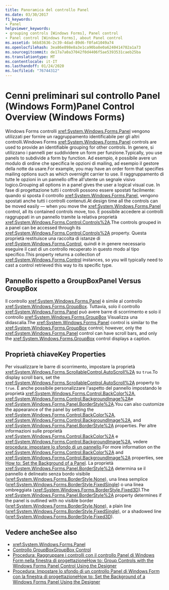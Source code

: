 ```yaml
---
title: Panoramica del controllo Panel
ms.date: 03/30/2017
f1_keywords:
- Panel
helpviewer_keywords:
- grouping controls [Windows Forms], Panel control
- Panel control [Windows Forms], about Panel control
ms.assetid: b6b83636-2c39-4dad-89d6-f0fa41049a74
ms.openlocfilehash: 3ea86e898e8a3e1ca90ba8e0a6240414702a1a73
ms.sourcegitcommit: de17a7a0a37042f0d4406f5ae5393531caeb25ba
ms.translationtype: MT
ms.contentlocale: it-IT
ms.lasthandoff: 01/24/2020
ms.locfileid: "76744312"
---
```

# <a name="panel-control-overview-windows-forms"></a><span data-ttu-id="0da60-102">Cenni preliminari sul controllo Panel (Windows Form)</span><span class="sxs-lookup"><span data-stu-id="0da60-102">Panel Control Overview (Windows Forms)</span></span>
<span data-ttu-id="0da60-103">Windows Forms controlli <xref:System.Windows.Forms.Panel> vengono utilizzati per fornire un raggruppamento identificabile per gli altri controlli.</span><span class="sxs-lookup"><span data-stu-id="0da60-103">Windows Forms <xref:System.Windows.Forms.Panel> controls are used to provide an identifiable grouping for other controls.</span></span> <span data-ttu-id="0da60-104">In genere, si utilizzano i pannelli per suddividere un form per funzione.</span><span class="sxs-lookup"><span data-stu-id="0da60-104">Typically, you use panels to subdivide a form by function.</span></span> <span data-ttu-id="0da60-105">Ad esempio, è possibile avere un modulo di ordine che specifica le opzioni di mailing, ad esempio il gestore della notte da usare.</span><span class="sxs-lookup"><span data-stu-id="0da60-105">For example, you may have an order form that specifies mailing options such as which overnight carrier to use.</span></span> <span data-ttu-id="0da60-106">Il raggruppamento di tutte le opzioni in un pannello offre all'utente un segnale visivo logico.</span><span class="sxs-lookup"><span data-stu-id="0da60-106">Grouping all options in a panel gives the user a logical visual cue.</span></span> <span data-ttu-id="0da60-107">In fase di progettazione tutti i controlli possono essere spostati facilmente: quando si sposta il controllo <xref:System.Windows.Forms.Panel>, vengono spostati anche tutti i controlli contenuti.</span><span class="sxs-lookup"><span data-stu-id="0da60-107">At design time all the controls can be moved easily — when you move the <xref:System.Windows.Forms.Panel> control, all its contained controls move, too.</span></span> <span data-ttu-id="0da60-108">È possibile accedere ai controlli raggruppati in un pannello tramite la relativa proprietà <xref:System.Windows.Forms.Control.Controls%2A>.</span><span class="sxs-lookup"><span data-stu-id="0da60-108">The controls grouped in a panel can be accessed through its <xref:System.Windows.Forms.Control.Controls%2A> property.</span></span> <span data-ttu-id="0da60-109">Questa proprietà restituisce una raccolta di istanze di <xref:System.Windows.Forms.Control>, quindi è in genere necessario eseguire il cast di un controllo recuperato in questo modo al tipo specifico.</span><span class="sxs-lookup"><span data-stu-id="0da60-109">This property returns a collection of <xref:System.Windows.Forms.Control> instances, so you will typically need to cast a control retrieved this way to its specific type.</span></span>  
  
## <a name="panel-versus-groupbox"></a><span data-ttu-id="0da60-110">Pannello rispetto a GroupBox</span><span class="sxs-lookup"><span data-stu-id="0da60-110">Panel Versus GroupBox</span></span>  
 <span data-ttu-id="0da60-111">Il controllo <xref:System.Windows.Forms.Panel> è simile al controllo <xref:System.Windows.Forms.GroupBox>. Tuttavia, solo il controllo <xref:System.Windows.Forms.Panel> può avere barre di scorrimento e solo il controllo <xref:System.Windows.Forms.GroupBox> Visualizza una didascalia.</span><span class="sxs-lookup"><span data-stu-id="0da60-111">The <xref:System.Windows.Forms.Panel> control is similar to the <xref:System.Windows.Forms.GroupBox> control; however, only the <xref:System.Windows.Forms.Panel> control can have scroll bars, and only the <xref:System.Windows.Forms.GroupBox> control displays a caption.</span></span>  
  
## <a name="key-properties"></a><span data-ttu-id="0da60-112">Proprietà chiave</span><span class="sxs-lookup"><span data-stu-id="0da60-112">Key Properties</span></span>  
 <span data-ttu-id="0da60-113">Per visualizzare le barre di scorrimento, impostare la proprietà <xref:System.Windows.Forms.ScrollableControl.AutoScroll%2A> su `true`.</span><span class="sxs-lookup"><span data-stu-id="0da60-113">To display scroll bars, set the <xref:System.Windows.Forms.ScrollableControl.AutoScroll%2A> property to `true`.</span></span> <span data-ttu-id="0da60-114">È anche possibile personalizzare l'aspetto del pannello impostando le proprietà <xref:System.Windows.Forms.Control.BackColor%2A>, <xref:System.Windows.Forms.Control.BackgroundImage%2A>e <xref:System.Windows.Forms.Panel.BorderStyle%2A>.</span><span class="sxs-lookup"><span data-stu-id="0da60-114">You can also customize the appearance of the panel by setting the <xref:System.Windows.Forms.Control.BackColor%2A>, <xref:System.Windows.Forms.Control.BackgroundImage%2A>, and <xref:System.Windows.Forms.Panel.BorderStyle%2A> properties.</span></span> <span data-ttu-id="0da60-115">Per altre informazioni sulle proprietà <xref:System.Windows.Forms.Control.BackColor%2A> e <xref:System.Windows.Forms.Control.BackgroundImage%2A>, vedere [procedura: impostare lo sfondo di un pannello](how-to-set-the-background-of-a-windows-forms-panel.md).</span><span class="sxs-lookup"><span data-stu-id="0da60-115">For more information on the <xref:System.Windows.Forms.Control.BackColor%2A> and <xref:System.Windows.Forms.Control.BackgroundImage%2A> properties, see [How to: Set the Background of a Panel](how-to-set-the-background-of-a-windows-forms-panel.md).</span></span> <span data-ttu-id="0da60-116">La proprietà <xref:System.Windows.Forms.Panel.BorderStyle%2A> determina se il pannello è delineato senza bordo visibile (<xref:System.Windows.Forms.BorderStyle.None>), una linea semplice (<xref:System.Windows.Forms.BorderStyle.FixedSingle>) o una linea ombreggiata (<xref:System.Windows.Forms.BorderStyle.Fixed3D>).</span><span class="sxs-lookup"><span data-stu-id="0da60-116">The <xref:System.Windows.Forms.Panel.BorderStyle%2A> property determines if the panel is outlined with no visible border (<xref:System.Windows.Forms.BorderStyle.None>), a plain line (<xref:System.Windows.Forms.BorderStyle.FixedSingle>), or a shadowed line (<xref:System.Windows.Forms.BorderStyle.Fixed3D>).</span></span>  
  
## <a name="see-also"></a><span data-ttu-id="0da60-117">Vedere anche</span><span class="sxs-lookup"><span data-stu-id="0da60-117">See also</span></span>

- <xref:System.Windows.Forms.Panel>
- [<span data-ttu-id="0da60-118">Controllo GroupBox</span><span class="sxs-lookup"><span data-stu-id="0da60-118">GroupBox Control</span></span>](groupbox-control-windows-forms.md)
- [<span data-ttu-id="0da60-119">Procedura: Raggruppare i controlli con il controllo Panel di Windows Form nella finestra di progettazione</span><span class="sxs-lookup"><span data-stu-id="0da60-119">How to: Group Controls with the Windows Forms Panel Control Using the Designer</span></span>](group-controls-with-wf-panel-control-using-the-designer.md)
- [<span data-ttu-id="0da60-120">Procedura: Impostare lo sfondo di un controllo Panel di Windows Form con la finestra di progettazione</span><span class="sxs-lookup"><span data-stu-id="0da60-120">How to: Set the Background of a Windows Forms Panel Using the Designer</span></span>](how-to-set-the-background-of-a-windows-forms-panel-using-the-designer.md)
